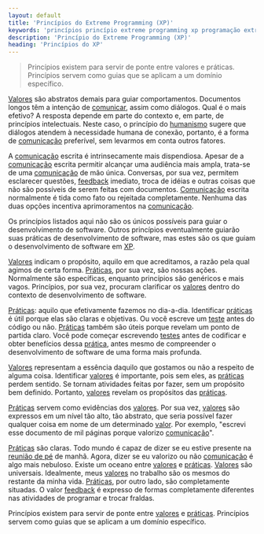 ```yaml
---
layout: default
title: 'Princípios do Extreme Programming (XP)'
keywords: 'princípios princípio extreme programming xp programação extrema'
description: 'Princípio do Extreme Programming (XP)'
heading: 'Princípios do XP'
---
```


<blockquote class="excerpt">
	<p>Princípios existem para servir de ponte entre valores e práticas. Princípios servem como guias que se aplicam a um domínio específico.</p>
</blockquote>

[Valores][v] são abstratos demais para guiar comportamentos. Documentos longos têm a intenção de [comunicar][co], assim como diálogos. Qual é o mais efetivo? A resposta depende em parte do contexto e, em parte, de princípios intelectuais. Neste caso, o princípio do [humanismo][h] sugere que diálogos atendem à necessidade humana de conexão, portanto, é a forma de [comunicação][co] preferível, sem levarmos em conta outros fatores.

A [comunicação][co] escrita é intrinsecamente mais dispendiosa. Apesar de a [comunicação][co] escrita permitir alcançar uma audiência mais ampla, trata-se de uma [comunicação][co] de mão única. Conversas, por sua vez, permitem esclarecer questões, [feedback][f] imediato, troca de idéias e outras coisas que não são possíveis de serem feitas com documentos. [Comunicação][co] escrita normalmente é tida como fato ou rejeitada completamente. Nenhuma das duas opções incentiva aprimoramentos na [comunicação][co].

Os princípios listados aqui não são os únicos possíveis para guiar o desenvolvimento de software. Outros princípios eventualmente guiarão suas práticas de desenvolvimento de software, mas estes são os que guiam o desenvolvimento de software em [XP][].

[Valores][v] indicam o propósito, aquilo em que acreditamos, a razão pela qual agimos de certa forma. [Práticas][pra], por sua vez, são nossas ações. Normalmente são específicas, enquanto princípios são genéricos e mais vagos. Princípios, por sua vez, procuram clarificar os [valores][v] dentro do contexto de desenvolvimento de software.
	
[Práticas][pra]: aquilo que efetivamente fazemos no dia-a-dia. Identificar [práticas][pra] é útil porque elas são claras e objetivas. Ou você escreve um [teste][tdd] antes do código ou não. [Práticas][pra] também são úteis porque revelam um ponto de partida claro. Você pode começar escrevendo [testes][tdd] antes de codificar e obter benefícios dessa [prática][pra], antes mesmo de compreender o desenvolvimento de software de uma forma mais profunda.

[Valores][v] representam a essência daquilo que gostamos ou não a respeito de alguma coisa. Identificar [valores][v] é importante, pois sem eles, as [práticas][pra] perdem sentido. Se tornam atividades feitas por fazer, sem um propósito bem definido. Portanto, [valores][v] revelam os propósitos das [práticas][pra].

[Práticas][pra] servem como evidências dos [valores][v]. Por sua vez, [valores][v] são expressos em um nível tão alto, tão abstrato, que seria possível fazer qualquer coisa em nome de um determinado [valor][v]. Por exemplo, "escrevi esse documento de mil páginas porque valorizo [comunicação][co]". 

[Práticas][pra] são claras. Todo mundo é capaz de dizer se eu estive presente na [reunião de pé][rp] de manhã. Agora, dizer se eu valorizo ou não [comunicação][co] é algo mais nebuloso. Existe um oceano entre [valores][v] e [práticas][pra]. [Valores][v] são universais. Idealmente, meus [valores][v] no trabalho são os mesmos do restante da minha vida. [Práticas][pra], por outro lado, são completamente situadas. O valor [feedback][f] é expresso de formas completamente diferentes nas atividades de programar e trocar fraldas.

Princípios existem para servir de ponte entre [valores][v] e [práticas][pra]. Princípios servem como guias que se aplicam a um domínio específico. 

[v]:		/xp/valores
[co]:		/xp/valores/comunicacao
[h]:		/xp/principios/humanismo
[f]:		/xp/valores/feedback
[XP]:		/xp
[pra]:		/xp/praticas
[tdd]:		/xp/praticas/tdd
[rp]:		/xp/praticas/reuniao_pe